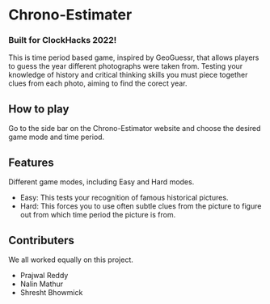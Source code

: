 # Chrono-Estimater

### Built for ClockHacks 2022!

This is time period based game, inspired by GeoGuessr, that allows players to guess the year different photographs were taken from. Testing your knowledge of history and critical thinking skills you must piece together clues from each photo, aiming to find the corect year.
## How to play
Go to the side bar on the Chrono-Estimator website and choose the desired game mode and time period.
            
## Features
Different game modes, including Easy and Hard modes.
- Easy: This tests your recognition of famous historical pictures.
- Hard: This forces you to use often subtle clues from the picture to figure out from which time period the picture is from.

## Contributers
We all worked equally on this project.
- Prajwal Reddy
- Nalin Mathur
- Shresht Bhowmick
